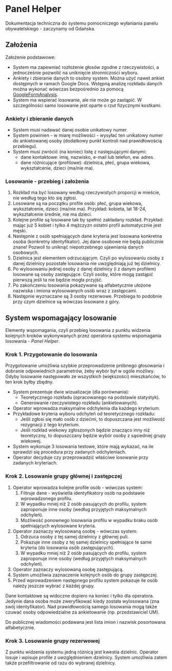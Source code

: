 Panel Helper
============

Dokumentacja techniczna do systemu pomocniczego wyłaniania panelu obywatelskiego - zaczynamy od Gdańska.

Założenia
---------

Założenie podstawowe:

* System ma zapewniać rozłożenie głosów zgodne z rzeczywistości, a jednocześnie pozwolić na uniknięcie stronniczości wyboru.
* Ankiety i zbieranie danych to osobny system. Można użyć nawet ankiet dostępnych w ramach Google Docs. Wstępną analizę rozkładu danych można wykonać wówczas bezpośrednio za pomocą [GoogleFormAnalysis](https://github.com/Eccenux/GoogleFormAnalysis).
* System ma wspierać losowanie, ale nie może go zastąpić. W szczególności samo losowanie jest oparte o rzut fizycznymi kostkami.

### Ankiety i zbieranie danych ###

* System musi nadawać danej osobie unikatowy numer.
* System powinien - w miarę możliwości - wysyłać ten unikatowy numer do ankietowanej osoby (dodatkowy punkt kontroli nad prawidłowością przebiegu).
* System musi zwrócić (na koniec) listę z następującymi danymi:
	* dane kontaktowe: imię, nazwisko, e-mail lub telefon, ew. adres.
	* dane różnicujące (profilowe): dzielnica, płeć, grupa wiekowa, wykształcenie, dzieci (ma/nie ma).

### Losowanie - przebieg i założenia ###

1. Rozkład ma być losowany według rzeczywistych proporcji w mieście, nie według tego kto się zgłosi.
2. Losowane są na początku profile osób: płeć, grupa wiekowa, wykształcenie, dzieci (ma/nie ma). Przykład: kobieta, lat 18-24, wykształcenie średnie, nie ma dzieci.
3. Kolejne profile są losowane tak by spełnić zakładany rozkład. Przykład: mając już 5 kobiet i tylko 4 mężczyzn ostatni profil automatycznie jest męski.
4. Następnie z osób spełniających dane kryteria jest losowana konkretna osoba (konkretny identyfikator). Jej dane osobowe nie będą publicznie znane! Pozwoli to uniknąć niepotrzebnego ujawniania danych osobowych.
5. Dzielnica jest elementem odrzucającym. Czyli po wylosowaniu osoby z danej dzielnicy pozostałe losowania nie uwzględniają już tej dzielnicy.
6. Po wylosowaniu jednej osoby z danej dzielnicy (i z danym profilem) losowane są osoby zastępujące. Czyli osoby, które mogą zastąpić pierwszą jeśli ta nie będzie mogła przyjść.
7. Po zakończeniu losowania pokazywane są alfabetycznie ułożone nazwiska i imiona wylosowanych osób wraz z zastępcami.
8. Następnie wyznaczane są 3 osoby rezerwowe. Przebiega to podobnie przy czym dzielnice są wówczas losowane z góry.

System wspomagający losowanie
-----------------------------

Elementy wspomagania, czyli przebieg losowania z punktu widzenia kolejnych kroków wykonywanych przez operatora systemu wspomagania losowania - *Panel Helper*.

### Krok 1. Przygotowanie do losowania ###

Przygotowanie umożliwia szybkie przeprowadzenie próbnego głosowania i dobranie odpowiednich parametrów, żeby wybór był w ogóle możliwy. Gdyby losowanie następowało ze wszystkich (większości) mieszkańców, to ten krok byłby zbędny.

* System prezentuje dwie wizualizacje (dla porównania):
	* Teoretycznego rozkładu (opracowanego na podstawie statystyk).
	* Generowanie rzeczywistego rozkładu (ankietowanych).
* Operator wprowadza maksymalne odchylenia dla każdego kryterium.
* Przykładowe kryteria wyboru odchyleń od teoretycznego rozkładu:
	* Jeśli zgłosi się mało osób z dziećmi, to dopuszczana jest możliwość rezygnacji z tego kryterium.
	* Jeśli rozkład wiekowy zgłoszonych będzie znacząco inny niż teoretyczny, to dopuszczany będzie wybór osoby z sąsiedniej grupy wiekowej.
* System wykonuje 3 losowania testowe, które mają wykazać, na ile sprawdzi się procedura przy zadanych odchyleniach.
* Operator decyduje czy przeprowadzić właściwe losowanie przy zadanych kryteriach.

### Krok 2. Losowanie grupy głównej i zastępczej ###

1. Operator wprowadza kolejne profile osób - wówczas system:
	1. Filtruje dane - wyświetla identyfikatory osób na podstawie wprowadzonego profilu.
	2. W wypadku mniej niż 2 osób pasujących do profilu, system zaproponuje inne osoby (według przyjętych maksymalnych odchyleń).
	3. Możliwość ponownego losowania profilu w wypadku braku osób spełniających wylosowane kryteria.
3. Operator zaznaczy wylosowaną osobę - wówczas system:
	1. Odrzuca osoby z tej samej dzielnicy z głównej puli.
	2. Pokazuje inne osoby z tej samej dzielnicy spełniające te same kryteria (do losowania osób zastępujących).
	3. W wypadku mniej niż 2 osób pasujących do profilu, system zaproponuje inne osoby (według przyjętych maksymalnych odchyleń).
4. Operator zaznaczy wylosowaną osobę zastępującą.
5. System umożliwia zaznaczenie kolejnych osób do grupy zastępczej.
6. Przed wprowadzeniem następnego profilu system pokazuje ile osób należy jeszcze wybrać z każdej grupy.

Dane kontaktowe są widoczne dopiero na koniec i tylko dla operatora. Jedynie dana osoba może zweryfikować kiedy została wylosowana (zna swój identyfikator). Nad prawidłowością samego losowania mogą także czuwać osoby odpowiedzialne za ankietowanie (np. przedstawiciel UM).

Do publicznej wiadomości podawana jest lista imion i nazwisk posortowana alfabetycznie.

### Krok 3. Losowanie grupy rezerwowej ###

Z punktu widzenia systemu jedną różnicą jest kwestia dzielnic. Operator losuje i wpisuje profile z uwzględnieniem dzielnicy. System umożliwia zatem także przefiltrowanie od razu do wybranej dzielnicy. 
